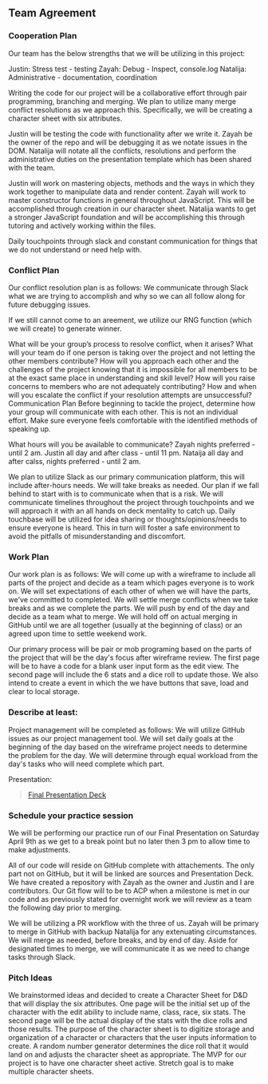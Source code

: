 ## Team Agreement ##

### Cooperation Plan ###

Our team has the below strengths that we will be utilizing in this project:

Justin: Stress test - testing
Zayah: Debug - Inspect, console.log
Natalija: Administrative - documentation, coordination

Writing the code for our project will be a collaborative effort through pair programming, branching and merging.  We plan to utilize many merge conflict resolutions as we approach this. Specifically, we will be creating a character sheet with six attributes.

Justin will be testing the code with functionality after we write it. Zayah be the owner of the repo and will be debugging it as we notate issues in the DOM. Natalija will notate all the conflicts, resolutions and perform the administrative duties on the presentation template which has been shared with the team.

Justin will work on mastering objects, methods and the ways in which they work together to manipulate data and render content.
Zayah will work to master constructor functions in general throughout JavaScript. This will be accomplished through creation in our character sheet.
Natalija wants to get a stronger JavaScript foundation and will be accomplishing this through tutoring and actively working within the files.

Daily touchpoints through slack and constant communication for things that we do not understand or need help with.

### Conflict Plan ###

Our conflict resolution plan is as follows:
We communicate through Slack what we are trying to accomplish and why so we can all follow along for future debugging issues.

If we still cannot come to an areement, we utilize our RNG function (which we will create) to generate winner.

What will be your group’s process to resolve conflict, when it arises?
What will your team do if one person is taking over the project and not letting the other members contribute?
How will you approach each other and the challenges of the project knowing that it is impossible for all members to be at the exact same place in understanding and skill level?
How will you raise concerns to members who are not adequately contributing?
How and when will you escalate the conflict if your resolution attempts are unsuccessful?
Communication Plan
Before beginning to tackle the project, determine how your group will communicate with each other. This is not an individual effort. Make sure everyone feels comfortable with the identified methods of speaking up.

What hours will you be available to communicate? Zayah nights preferred - until 2 am. Justin all day and after class - until 11 pm. Nataija all day and after calss, nights preferred - until 2 am.

We plan to utilize Slack as our primary communication platform, this will include after-hours needs. We will take breaks as needed. Our plan if we fall behind to start with is to communicate when that is a risk. We will communicate timelines throughout the project through touchpoints and we will approach it with an all hands on deck mentality to catch up. Daily touchbase will be utilized for idea sharing or thoughts/opinions/needs to ensure everyone is heard.  This in turn will foster a safe environment to avoid the pitfalls of misunderstanding and discomfort.

### Work Plan ###

Our work plan is as follows:
We will come up with a wireframe to include all parts of the project and decide as a team which pages everyone is to work on.  We will set expectations of each other of when we will have the parts, we've committed to completed. We will settle merge conflicts when we take breaks and as we complete the parts. We will push by end of the day and decide as a team what to merge. We will hold off on actual merging in GitHub until we are all together (usually at the beginning of class) or an agreed upon time to settle weekend work.

Our primary process will be pair or mob programing based on the parts of the project that will be the day's focus after wireframe review. The first page will be to have a code for a blank user input form as the edit view. The second page will include the 6 stats and a dice roll to update those. We also intend to create a event in which the we have buttons that save, load and clear to local storage.

### Describe at least: ###

Project management will be completed as follows:
We will utilize GitHub issues as our project management tool. We will set daily goals at the beginning of the day based on the wireframe project needs to determine the problem for the day.  We will determine through equal workload from the day's tasks who will need complete which part.

Presentation:
>[Final Presentation Deck](https://docs.google.com/presentation/d/17xOtmu09rdLu9oiC5bMPpU_ofmGuOGwQF210Mpj15LQ/edit?usp=sharing)

### Schedule your practice session ###

We will be performing our practice run of our Final Presentation on Saturday April 9th as we get to a break point but no later then 3 pm to allow time to make adjustments.

All of our code will reside on GitHub complete with attachements.  The only part not on GitHub, but it will be linked are sources and Presentation Deck. We have created a repository with Zayah as the owner and Justin and I are contributors. Our Git flow will to be to ACP when a milestone is met in our code and as previously stated for overnight work we will review as a team the following day prior to merging.

We will be utilizing a PR workflow with the three of us. Zayah will be primary to merge in GitHub with backup Natalija for any extenuating circumstances. We will merge as needed, before breaks, and by end of day. Aside for designated times to merge, we will communicate it as we need to change tasks through Slack.

### Pitch Ideas ###

We brainstormed ideas and decided to create a Character Sheet for D&D that will display the six attributes. One page will be the initial set up of the character with the edit ability to include name, class, race, six stats. The second page will be the actual display of the stats with the dice rolls and those results. The purpose of the character sheet is to digitize storage and organization of a character or characters that the user inputs information to create. A random number generator determines the dice roll that it would land on and adjusts the character sheet as appropriate. The MVP for our project is to have one character sheet active. Stretch goal is to make multiple character sheets.
